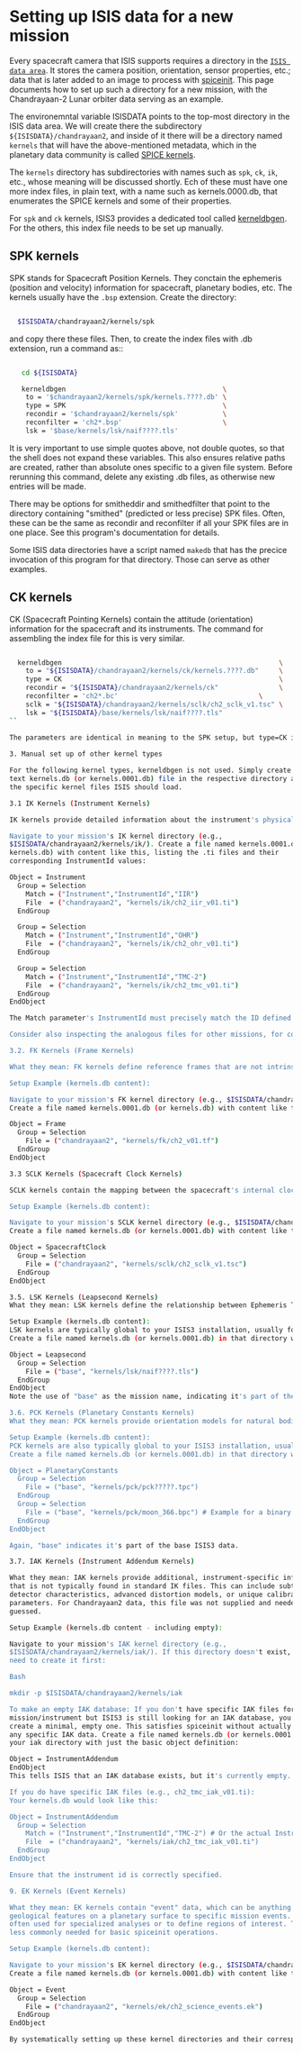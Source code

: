 # Setting up ISIS data for a new mission

Every spacecraft camera that ISIS supports requires a directory in the [`ISIS data area`](https://astrogeology.usgs.gov/docs/how-to-guides/environment-setup-and-maintenance/isis-data-area/). It stores the camera position, orientation, sensor properties, etc.; data that is later added to an image to process with [spiceinit](https://isis.astrogeology.usgs.gov/9.0.0/Application/presentation/Tabbed/spiceinit/spiceinit.html). This page documents how to set up such a directory for a new mission, with the Chandrayaan-2 Lunar orbiter data serving as an example.

The environemntal variable ISISDATA points to the top-most directory in the ISIS data area. We will create there the subdirectory `${ISISDATA}/chandrayaan2`, and inside of it there will be a directory named ``kernels`` that will have the above-mentioned metadata, which in the planetary data community is called [SPICE kernels](https://naif.jpl.nasa.gov/naif/index.html).

The ``kernels`` directory has subdirectories with names such as ``spk``, ``ck``, ``ik``, etc., whose meaning will be discussed shortly. Ech of these must have one more index files, in plain text, with a name such as kernels.0000.db, that enumerates the SPICE kernels and some of their properties.

For ``spk`` and ``ck`` kernels, ISIS3 provides a dedicated tool called [kerneldbgen](https://isis.astrogeology.usgs.gov/8.3.0/Application/presentation/PrinterFriendly/kerneldbgen/kerneldbgen.html). For the others, this index file needs to be set up manually.

## SPK kernels

SPK stands for Spacecraft Position Kernels. They conctain the ephemeris (position and velocity) information for spacecraft, planetary bodies, etc. The kernels usually have the ``.bsp`` extension. Create the directory:

```sh

  $ISISDATA/chandrayaan2/kernels/spk

```

and copy there these files. Then, to create the index files with .db extension, run a command as::

```sh

   cd ${ISISDATA}

   kerneldbgen                                       \
    to = '$chandrayaan2/kernels/spk/kernels.????.db' \
    type = SPK                                       \
    recondir = '$chandrayaan2/kernels/spk'           \
    reconfilter = 'ch2*.bsp'                         \
    lsk = '$base/kernels/lsk/naif????.tls'

```

It is very important to use simple quotes above, not double quotes, so that the shell does not expand these variables. This also ensures relative paths are created, rather than absolute ones specific to a given file system. Before rerunning this command, delete any existing .db files, as otherwise new entries will be made.

There may be options for smitheddir and smithedfilter that point to the directory containing "smithed" (predicted or less precise) SPK files. Often, these can be the same as recondir and reconfilter if all your SPK files are in one place. See this program's documentation for details. 

Some ISIS data directories have a script named ``makedb`` that has the precice invocation of this program for that directory. Those can serve as other examples.

## CK kernels

 CK (Spacecraft Pointing Kernels) contain the attitude (orientation) information for the spacecraft and its instruments. The command for assembling the index file for this is very similar.

```sh

  kerneldbgen                                                      \
    to = "${ISISDATA}/chandrayaan2/kernels/ck/kernels.????.db"     \
    type = CK                                                      \
    recondir = "${ISISDATA}/chandrayaan2/kernels/ck"               \
    reconfilter = 'ch2*.bc'                                   \
    sclk = "${ISISDATA}/chandrayaan2/kernels/sclk/ch2_sclk_v1.tsc" \
    lsk = "${ISISDATA}/base/kernels/lsk/naif????.tls"
``
            
The parameters are identical in meaning to the SPK setup, but type=CK is used.

3. Manual set up of other kernel types

For the following kernel types, kerneldbgen is not used. Simply create a plain
text kernels.db (or kernels.0001.db) file in the respective directory and list
the specific kernel files ISIS should load.

3.1 IK Kernels (Instrument Kernels)

IK kernels provide detailed information about the instrument's physical properties, such as focal length, pixel scale, and distortion models. They are essential for accurate camera modeling.

Navigate to your mission's IK kernel directory (e.g.,
$ISISDATA/chandrayaan2/kernels/ik/). Create a file named kernels.0001.db (or
kernels.db) with content like this, listing the .ti files and their
corresponding InstrumentId values:

Object = Instrument
  Group = Selection
    Match = ("Instrument","InstrumentId","IIR")
    File  = ("chandrayaan2", "kernels/ik/ch2_iir_v01.ti")
  EndGroup

  Group = Selection
    Match = ("Instrument","InstrumentId","OHR")
    File  = ("chandrayaan2", "kernels/ik/ch2_ohr_v01.ti")
  EndGroup

  Group = Selection
    Match = ("Instrument","InstrumentId","TMC-2")
    File  = ("chandrayaan2", "kernels/ik/ch2_tmc_v01.ti")
  EndGroup
EndObject

The Match parameter's InstrumentId must precisely match the ID defined within the .ti kernel file itself. Otherwise one may get errors about a null instrument.

Consider also inspecting the analogous files for other missions, for comparison.

3.2. FK Kernels (Frame Kernels)

What they mean: FK kernels define reference frames that are not intrinsically defined by SPICE (like spacecraft frames or instrument frames) and establish relationships between them. They are crucial for transforming data between different coordinate systems.

Setup Example (kernels.db content):

Navigate to your mission's FK kernel directory (e.g., $ISISDATA/chandrayaan2/kernels/fk/).
Create a file named kernels.0001.db (or kernels.db) with content like this, listing your .tf (Text Frame) files:

Object = Frame
  Group = Selection
    File = ("chandrayaan2", "kernels/fk/ch2_v01.tf")
  EndGroup
EndObject

3.3 SCLK Kernels (Spacecraft Clock Kernels)

SCLK kernels contain the mapping between the spacecraft's internal clock time (SCLK) and ephemeris time (ET).

Setup Example (kernels.db content):

Navigate to your mission's SCLK kernel directory (e.g., $ISISDATA/chandrayaan2/kernels/sclk/).
Create a file named kernels.db (or kernels.0001.db) with content like this, listing your .tsc (Text Spacecraft Clock) files:

Object = SpacecraftClock
  Group = Selection
    File = ("chandrayaan2", "kernels/sclk/ch2_sclk_v1.tsc")
  EndGroup
EndObject

3.5. LSK Kernels (Leapsecond Kernels)
What they mean: LSK kernels define the relationship between Ephemeris Time (ET), Universal Time (UT), and other time systems, accounting for leap seconds. They are fundamental for accurate time conversions in all SPICE computations.

Setup Example (kernels.db content):
LSK kernels are typically global to your ISIS3 installation, usually found in $ISISDATA/base/kernels/lsk/.
Create a file named kernels.db (or kernels.0001.db) in that directory with content like this, listing your .tls (Text Leapsecond) files:

Object = Leapsecond
  Group = Selection
    File = ("base", "kernels/lsk/naif????.tls")
  EndGroup
EndObject
Note the use of "base" as the mission name, indicating it's part of the base ISIS3 data.

3.6. PCK Kernels (Planetary Constants Kernels)
What they mean: PCK kernels provide orientation models for natural bodies (like planets, moons, asteroids) and their physical constants (e.g., radii, rotation rates, gravitational parameters). This allows ISIS to accurately model the shape and orientation of targets.

Setup Example (kernels.db content):
PCK kernels are also typically global to your ISIS3 installation, usually found in $ISISDATA/base/kernels/pck/.
Create a file named kernels.db (or kernels.0001.db) in that directory with content like this, listing your .tpc (Text PCK) or .bpc (Binary PCK) files:

Object = PlanetaryConstants
  Group = Selection
    File = ("base", "kernels/pck/pck?????.tpc")
  EndGroup
  Group = Selection
    File = ("base", "kernels/pck/moon_366.bpc") # Example for a binary PCK
  EndGroup
EndObject

Again, "base" indicates it's part of the base ISIS3 data.

3.7. IAK Kernels (Instrument Addendum Kernels)

What they mean: IAK kernels provide additional, instrument-specific information
that is not typically found in standard IK files. This can include subtle
detector characteristics, advanced distortion models, or unique calibration
parameters. For Chandrayaan2 data, this file was not supplied and needed to be
guessed.

Setup Example (kernels.db content - including empty):

Navigate to your mission's IAK kernel directory (e.g.,
$ISISDATA/chandrayaan2/kernels/iak/). If this directory doesn't exist, you'll
need to create it first:

Bash

mkdir -p $ISISDATA/chandrayaan2/kernels/iak

To make an empty IAK database: If you don't have specific IAK files for your
mission/instrument but ISIS3 is still looking for an IAK database, you can
create a minimal, empty one. This satisfies spiceinit without actually loading
any specific IAK data. Create a file named kernels.db (or kernels.0001.db) in
your iak directory with just the basic object definition:

Object = InstrumentAddendum
EndObject
This tells ISIS that an IAK database exists, but it's currently empty.

If you do have specific IAK files (e.g., ch2_tmc_iak_v01.ti):
Your kernels.db would look like this:

Object = InstrumentAddendum
  Group = Selection
    Match = ("Instrument","InstrumentId","TMC-2") # Or the actual InstrumentId from your IAK file
    File  = ("chandrayaan2", "kernels/iak/ch2_tmc_iak_v01.ti")
  EndGroup
EndObject

Ensure that the instrument id is correctly specified.

9. EK Kernels (Event Kernels)

What they mean: EK kernels contain "event" data, which can be anything from
geological features on a planetary surface to specific mission events. These are
often used for specialized analyses or to define regions of interest. They are
less commonly needed for basic spiceinit operations.

Setup Example (kernels.db content):

Navigate to your mission's EK kernel directory (e.g., $ISISDATA/chandrayaan2/kernels/ek/).
Create a file named kernels.db (or kernels.0001.db) with content like this, listing your .ek files:

Object = Event
  Group = Selection
    File = ("chandrayaan2", "kernels/ek/ch2_science_events.ek")
  EndGroup
EndObject

By systematically setting up these kernel directories and their corresponding .db files, you provide ISIS3 with all the necessary SPICE information to accurately process and understand your planetary data. Remember to always verify your kernel file patterns and the exact InstrumentIds to ensure a smooth spiceinit experience!
